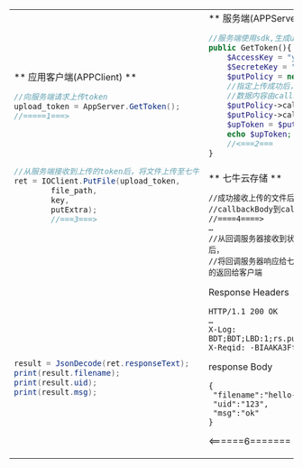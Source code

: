      
 <table> 
   <tr> 
  <td rowspan="2" >
 		
 ** 应用客户端(APPClient) **
 
 
 
``` java
//向服务端请求上传token
upload_token = AppServer.GetToken();
//=====1===>




		
//从服务端接收到上传的token后，将文件上传至七牛
ret = IOClient.PutFile(upload_token,
		file_path,
		key,
		putExtra);
		//===3===>
				
				
				
				
				
				
				
				
				
				
				
				
				
				
result = JsonDecode(ret.responseText);
print(result.filename);
print(result.uid);
print(result.msg);

```

</td>
<td colspan=2>
** 服务端(APPServer)  **

``` php
//服务端使用sdk,生成upload token,颁发给应用客户端
public GetToken(){
	$AccessKey = "your accessKey";
	$SecreteKey = "your secreteKey"
	$putPolicy = new Qiniu_RS_PutPolicy($bucket);
	//指定上传成功后，由七牛服务向指定的Url服务器POST数据
	//数据内容由callbackBody指定
	$putPolicy->callbackUrl = "http://requestb.in/1jv3ef41";
	$putPolicy->callbackBody='name=$(fname)}&uid='.session('uid');
	$upToken = $putPolicy->Token(null); 
	echo $upToken;
	//<===2===
}
```

</td>
</tr>
<tr>
<td>
** 七牛云存储 **

```
//成功接收上传的文件后post
//callbackBody到callbackUrl
//====4====>
…
//从回调服务器接收到状态码为200的响应后，
//将回调服务器响应给七牛的数据原封不动的返回给客户端
```

Response Headers
 
```
HTTP/1.1 200 OK
…
X-Log: BDT;BDT;LBD:1;rs.put:7;UP:11/301
X-Reqid: -BIAAKA3FfObmBkT
```
response Body

```
{
 "filename":"hello-qiniu.txt",
 "uid":"123",
 "msg":"ok"
}
```

<======6=======

</td>
<td>
** 回调服务器(CallBack Server)  **

``` php
//回调服务器，接收七牛POST过来的数据,
//POST DATA,形如:uid=123&name=hello-qiniu.txt
//最后需要返回七牛状态码200,body为json格式的回应
public ResponeQiniu(){
	$data["filename"] = $_POST["name"];
	$data["uid"] =$_POST["uid"];
	$data["msg"] = "OK";
	$uid = $_POST["uid"];
	echo $json_encode($data);
	//<=======5=========
}
```


</td>
</tr >
</table>
